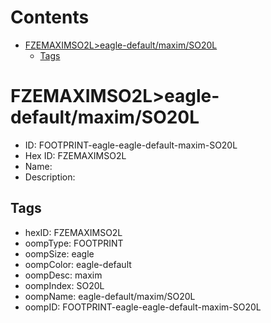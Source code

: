 



Contents
========

* [FZEMAXIMSO2L>eagle-default/maxim/SO20L](#fzemaximso2leagle-defaultmaximso20l)
	* [Tags](#tags)

# FZEMAXIMSO2L>eagle-default/maxim/SO20L

- ID: FOOTPRINT-eagle-eagle-default-maxim-SO20L
- Hex ID: FZEMAXIMSO2L
- Name: 
- Description: 

## Tags

- hexID: FZEMAXIMSO2L
- oompType: FOOTPRINT
- oompSize: eagle
- oompColor: eagle-default
- oompDesc: maxim
- oompIndex: SO20L
- oompName: eagle-default/maxim/SO20L
- oompID: FOOTPRINT-eagle-eagle-default-maxim-SO20L
